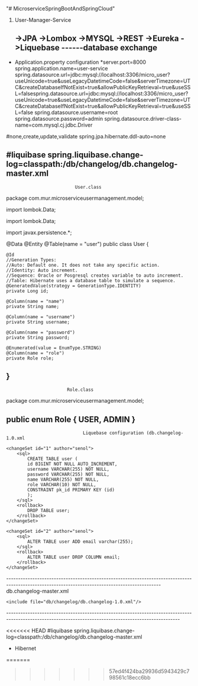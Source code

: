 "# MicroserviceSpringBootAndSpringCloud" 


1. User-Manager-Service

   ->JPA
   ->Lombox
   ->MYSQL 
   ->REST 
   ->Eureka
   ->Liquebase ------database exchange 
   -----------------------------------------------------------------------------------------------------------------------------------------
* Application.property configuration
*server.port=8000
spring.application.name=user-service
spring.datasource.url=jdbc:mysql://localhost:3306/micro_user?useUnicode=true&useLegacyDatetimeCode=false&serverTimezone=UTC&createDatabaseIfNotExist=true&allowPublicKeyRetrieval=true&useSSL=falsespring.datasource.url=jdbc:mysql://localhost:3306/micro_user?useUnicode=true&useLegacyDatetimeCode=false&serverTimezone=UTC&createDatabaseIfNotExist=true&allowPublicKeyRetrieval=true&useSSL=false
spring.datasource.username=root
spring.datasource.password=admin
spring.datasource.driver-class-name=com.mysql.cj.jdbc.Driver


#none,create,update,validate
spring.jpa.hibernate.ddl-auto=none

#liquibase
spring.liquibase.change-log=classpath:/db/changelog/db.changelog-master.xml
--------------------------------------------------------------------------------------------------------------------------------------------------
                              User.class
package com.mur.microserviceusermanagement.model;

import lombok.Data;

import lombok.Data;

import javax.persistence.*;

@Data
@Entity
@Table(name = "user")
public class User {

    @Id
    //Generation Types:
    //Auto: Default one. It does not take any specific action.
    //Identity: Auto increment.
    //Sequence: Oracle or Posgresql creates variable to auto increment.
    //Table: Hibernate uses a database table to simulate a sequence.
    @GeneratedValue(strategy = GenerationType.IDENTITY)
    private Long id;

    @Column(name = "name")
    private String name;

    @Column(name = "username")
    private String username;

    @Column(name = "password")
    private String password;

    @Enumerated(value = EnumType.STRING)
    @Column(name = "role")
    private Role role;
}
-----------------------------------------------------------------------------------------------------------------------------------
                           Role.class
package com.mur.microserviceusermanagement.model;

public enum Role {
    USER,
    ADMIN
}
---------------------------------------------------------------------------------------------------------------------------------------
                                 Liquebase configuration (db.changelog-1.0.xml
<?xml version="1.0" encoding="UTF-8"?>

<databaseChangeLog
        xmlns="http://www.liquibase.org/xml/ns/dbchangelog"
        xmlns:xsi="http://www.w3.org/2001/XMLSchema-instance"
        xmlns:ext="http://www.liquibase.org/xml/ns/dbchangelog-ext"
        xsi:schemaLocation="http://www.liquibase.org/xml/ns/dbchangelog http://www.liquibase.org/xml/ns/dbchangelog/dbchangelog-3.0.xsd
        http://www.liquibase.org/xml/ns/dbchangelog-ext http://www.liquibase.org/xml/ns/dbchangelog/dbchangelog-ext.xsd">

    <changeSet id="1" author="senol">
        <sql>
            CREATE TABLE user (
            id BIGINT NOT NULL AUTO_INCREMENT,
            username VARCHAR(255) NOT NULL,
            password VARCHAR(255) NOT NULL,
            name VARCHAR(255) NOT NULL,
            role VARCHAR(10) NOT NULL,
            CONSTRAINT pk_id PRIMARY KEY (id)
            );
        </sql>
        <rollback>
            DROP TABLE user;
        </rollback>
    </changeSet>

    <changeSet id="2" author="senol">
        <sql>
            ALTER TABLE user ADD email varchar(255);
        </sql>
        <rollback>
            ALTER TABLE user DROP COLUMN email;
        </rollback>
    </changeSet>
</databaseChangeLog>
-----------------------------------------------------------------------------------------------------------------------------------------------
                        db.changelog-master.xml
<?xml version="1.0" encoding="UTF-8"?>

<databaseChangeLog
        xmlns="http://www.liquibase.org/xml/ns/dbchangelog"
        xmlns:xsi="http://www.w3.org/2001/XMLSchema-instance"
        xmlns:ext="http://www.liquibase.org/xml/ns/dbchangelog-ext"
        xsi:schemaLocation="http://www.liquibase.org/xml/ns/dbchangelog http://www.liquibase.org/xml/ns/dbchangelog/dbchangelog-3.0.xsd
        http://www.liquibase.org/xml/ns/dbchangelog-ext http://www.liquibase.org/xml/ns/dbchangelog/dbchangelog-ext.xsd">

    <include file="db/changelog/db.changelog-1.0.xml"/>
</databaseChangeLog>
-------------------------------------------------------------------------------------------------------------------------------------------------------


<<<<<<< HEAD
      #liquibase
      spring.liquibase.change-log=classpath:/db/changelog/db.changelog-master.xml
* Hibernet 

=======
>>>>>>> 57ed4f424ba29936d5943429c798561c18ecc6bb
